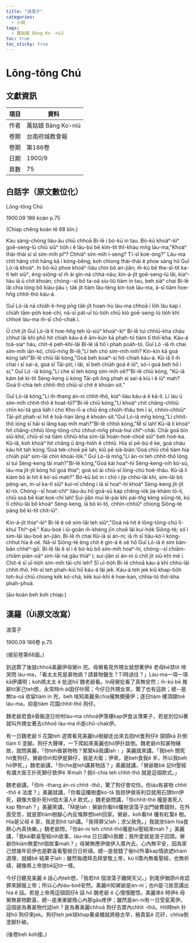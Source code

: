 ```yaml
---
title: "浪蕩子"
categories:
  - 小說
tags:
  - 萬姑娘 Bāng Ko͘-niû
toc: true
toc_sticky: true
---
```


# Lōng-tōng Chú

## 文獻資訊

| 項目 | 資料 |
|---|---|
| 作者 | 萬姑娘 Bāng Ko͘-niû |
| 卷期 | 台南府城教會報 |
| 卷期 | 第186卷 |
| 日期 | 1900/9 |
| 頁數 | 75 |

## 白話字（原文數位化）

Lōng-tōng Chú

1900.09 186 koàn p.75

(Chiap chêng koàn tē 68 bīn.)

Kàu sàng-chòng liáu-āu chiū chhoā Bí-lē i bó-kū in tau. Bó-kū khoàⁿ-kìⁿ goē-seng-lú chiū siūⁿ tio̍h i ê lāu-bú bē kìm-tit thî-khàu mn̄g láu-ma,"Khoàⁿ thài-thài sí sī sím-mi̍h pīⁿ? Chhiáⁿ sím-mi̍h i-seng? Tī-sî koè-óng?" Láu-ma chi̍t hāng chi̍t hāng kā i kóng-bêng; koh chiong thài-thài ê phoe sàng hō͘ Guī Ló-iâ khoàⁿ. In bó-kū phoe khoàⁿ-liáu chin bô an-jiân; m̄-kú bē the-sî-tit ka-tī teh siūⁿ, éng-siông-sî m̄ ài gín-ná chhá-nāu; kin-á-ji̍t goē-seng-lú lâi, kiaⁿ-liáu iā ū chit khoán; chóng--sī bô ta-oâ siu-liû tiàm in tau, beh siáⁿ chai Bí-lē lâi chia lóng bô kiáu-jiáu i; ta̍k ji̍t tiàm lâu-téng kin-toè láu-ma, á-sī tiàm hoe-hn̂g chhit-thô káu-á.

Guī Ló-iâ nā chia̍h ê-hng pn̄g ta̍k-ji̍t hoan-hù láu-ma chhoā i lo̍h lâu kap i chia̍h tām-po̍h koé-chí, nā-sī pa̍t-uī tú-tio̍h chiū kiò goē-seng-lú tio̍h khì chhoē láu-ma m̄-sī chō-chak i.

Ū chi̍t ji̍t Guī Ló-iâ tī hoe-hn̂g teh iû-siúⁿ khoàⁿ-kìⁿ Bí-lē tuì chhiū-kha cháu chhut lâi khì phō hit chiah káu-á ê ām-kún kā phah-tó tiàm tī thô͘-kha. Káu-á toā-siaⁿ háu, chi̍t-ē peh-khí-lâi Bí-lē iā hō͘ i phah poa̍h-tó. Guī Ló -iâ m̄ chai sím-mi̍h iân-kò͘, chiū-mn̄g Bí-lē,"Lí teh chò sím-mi̍h mi̍h? Kín-kín kā goá kóng lah!"Bí-lē chiū lâi kóng,"Goá beh koaiⁿ-sí hit-chiah káu-á. Kū-iâ lí m̄ chai i sī sai-á, goá sī Tāi-pi̍t; i lâi, sī beh chia̍h goá ê iûⁿ, só͘-í goá beh hō͘ i sí," Guī Ló -iâ kóng,"Lí che sī teh kóng sím-mi̍h oē?"Bí-lē chiū kóng, "Kū-iâ kám bē kì-tit Sèng-keng ū kóng Tāi-pi̍t ông phah sí sai-á kiù i ê iûⁿ mah? Goá tī-chia teh chhit-thô chiū-sī chit ê khoán-sit."

Guī Ló-iâ kóng,"Lí m̄-thang án-ni chhit-thô, kiaⁿ-liáu káu-á ē kā-lí. Lí iáu ū sím-mi̍h chhit-thô ê hoat-tō͘?"Bí-lē chiū kóng,"Lí khoàⁿ chit châng-chhiū chīn ko͘-tâ goá lia̍h i chò Kho-lī-a chiū ēng chio̍h-thâu tìm i sí, chhin-chhiūⁿ Tāi-pi̍t phah-sí hit ê toā-hàn lâng ê khoán-sit."Guī Ló-iâ mn̄g kóng,"Lí chhit-thô lóng sī hāi sí lâng kap mi̍h mah?"Bí-lē chhiò kóng,"M̄ sī lah! Kū-iâ lí khoàⁿ hit châng-chhiū lōng-tōng-chú chhut-mn̂g phoà-huì chîⁿ-châi. Chāi goā bīn siū-khó͘, chiū-sī ná tiàm chhiū-kha sim-lāi hoán-hoé-choē siūⁿ beh hoê-ka. Kū-iâ, koh khoàⁿ hit châng ū âng-hio̍h ê chhiū. Hia sī pē-bú ê ke, goá cháu kàu hit tah kóng.‘Goá tek-choē pē lah; kiû pē sià-bián.'Goá chiū chē tiàm hia chia̍h piáⁿ sim-lāi chin khoài-lo̍k." Guī Ló-iâ mn̄g,"Lí án-ni teh chhit-thô lóng sī tuì Sèng-keng lâi mah?"Bí-lē kóng,"Goá kài hoaⁿ-hí Sèng-keng-ni̍h kò͘-sū, láu-ma ji̍t-ji̍t kóng hō͘ goá thiaⁿ; goá só͘ ài chiū-sī lōng-chú hoê-thâu. Kū-iâ lí kiám bô ài hit ê kò͘-sū mah?" Bó-kū bô ìn i chò i ji̍p chhù-lāi khì, sim-lāi bô pêng-an, in-uī ka-tī siūⁿ kuí-nî chêng i iā sī hoaⁿ-hí khoàⁿ Sèng-keng ji̍t-ji̍t kî-tó. Chóng--sī hoat-chîⁿ liáu-āu hō͘ goā-sū kap chêng-io̍k jia-khàm tō-lí, chiū soà bē kiat koé-chí lah! Sui-jiân muí lé-pài khì pài-tn̂g kèng siōng-tè, kú tī chhù-lāi bô khoàⁿ Sèng-keng, iā bô kî-tó, chhin-chhiūⁿ chiong Siōng-tè pàng bē kì-tit chi̍t-iūⁿ.

Kin-á-ji̍t thiaⁿ-kìⁿ Bí-lē ê oē sim-lāi teh siūⁿ,"Goá ná hit ê lōng-tōng-chú lī-khui Thiⁿ-pē." Kàu-boé i iû-goân m̄-khéng jīn choē lâi kui-ho̍k Siōng-tè; só͘ í sim-lāi iáu-boē an-jiân. Bí-lē m̄ chai Kū-iâ sī án-ni; iā m̄ sī tiâu-kò͘-ì kóng-chhut hia ê oē. Nā-sī Siōng-tè ēng chit ê gín-á ê oē hō͘ Guī Ló-iâ ê sim bān-bān chhéⁿ-gō͘. Bí-lē lâi ê sî i ê bó-kū bô sím-mi̍h hoaⁿ-hí, chóng--sī chiām-chiām piàn-oāⁿ sim-lāi ná gâu thiàⁿ i; sui-jiân sī án-ni ū chi̍t ji̍t siū-khì mē i. Chit-ê sī uī-tio̍h sím-mi̍h tāi-chì leh? Sī uī-tio̍h Bí-lē chhoā káu-á khì chhù-lāi chhit-thô. Hit-sî teh phah-kiû hō͘ káu-á lâi jek. Káu-á teh jek kiû khap-tio̍h toh-kuī chiū chiong ke̍k kó͘-chá, ke̍k kuì-khì ê hoe-kan, chhia-tó thô͘-kha phah-phoà.

(āu-koàn beh koh chiap.)

## 漢羅（Ùi原文改寫）

浪蕩子

1900.09 186卷 p.75

(接前卷第68面。)

到送葬了後就chhoā美麗伊母舅in 兜。母舅看見外甥女就想著伊ê 老母bē禁tit 啼哭問 láu-ma，「看太太死是甚物病？請甚物醫生？Tī時過往？」Láu-ma一項一項kā伊講明；koh將太太 ê 批送hō͘ 魏老爺看。In母舅批看了真無安然；m̄-kú bē 推辭tit家己teh想，永常時m̄ ài囡仔吵鬧；今仔日外甥女來，驚了也有這款；總--是無ta-oâ 收留tiàm in 兜，beh 啥知美麗來chia攏無攪擾伊；逐日tiàm 樓頂跟toè láu-ma，抑是tiàm 花園chhit-thô 狗仔。

魏老爺若食ē昏飯逐日吩咐láu-ma chhoā伊落樓kap伊食淡薄果子，若是別位tú著就叫外甥女著去chhoē láu-ma m̄是chō-chak伊。

有一日魏老爺 tī 花園teh 遊賞看見美麗tuì樹腳走出來去抱hit隻狗仔ê 頷頸kā 扑倒tiàm tī 塗腳。狗仔大聲哮，一下爬起來美麗也hō͘伊扑跋倒。魏老爺m̄知甚物緣故，就問美麗，「你teh做甚物物？緊緊kā我講lah﹗」美麗就來講，「我beh 關死hit隻狗仔。舅爺你m̄知伊是獅仔，我是大衛；伊來，是beh食我ê 羊，所以我beh hō͘伊死，」魏老爺講，「你che是teh講甚物話？」美麗就講，「舅爺敢bē 記tit聖經有講大衛王扑死獅仔救伊ê 羊mah？我tī-chia teh chhit-thô 就是這個款式。」

魏老爺講，「你m̄ -thang án-ni chhit -thô，驚了狗仔會咬你。你iáu有甚物 chhit -thô ê 法度？」美麗就講，「你看這欉樹盡ko͘-tâ 我掠伊做哥利亞就用石頭tìm伊死，親像大衛扑死hit個大漢人ê 款式。」魏老爺問講，「你chhit-thô 攏是害死人 kap 物mah？」美麗笑講，「M̄是lah﹗舅爺你看hit欉樹浪蕩子出門破費錢財。在外面受苦，就是那tiàm樹腳心內反悔罪想beh回家。舅爺，koh看hit 欉有紅葉ê 樹。Hia是父母 ê 家，我走到hit tah講。「我得罪父lah；求父赦免。」我就坐tiàm hia食餅心內真快樂。」魏老爺問，「你án-ni teh chhit-thô攏是tuì聖經來mah？」美麗講，「我kài歡喜聖經ni̍h故事，láu-ma 日日講hō͘我聽；我所愛就是浪子回頭。舅爺你kiám無愛hit個故事mah？」母舅無應伊做伊入厝內去，心內無平安，因為家己想幾年前伊也是歡喜看聖經日日祈禱。總--是發錢了後hō͘外事kap情欲遮khàm道理，就續bē 結果子lah﹗雖然每禮拜去拜堂敬上帝，kú tī厝內無看聖經，也無祈禱，親像將上帝放bē記tit一樣。

今仔日聽見美麗 ê 話心內teh想，「我若hit 個浪蕩子離開天父。」到尾伊猶原m̄肯認罪來歸服上帝；所以心內iáu-boē安然。美麗m̄知舅爺是án-ni；也m̄是刁故意講出hia ê 話。若是上帝用這個囡仔ê 話 hō͘ 魏老爺 ê 心慢慢醒悟。美麗來ê 時伊ê 母舅無甚物歡喜，總--是漸漸變換心內那gâu疼伊；雖然是án-ni有一日受氣罵伊。這個是為著甚物代誌leh？是為著美麗chhoā 狗仔去厝內chhit -thô。Hit時teh 扑球hō͘ 狗仔來jek。狗仔teh jek球khap著桌櫃就將極古早，極貴氣ê 花矸，chhia倒塗腳扑破。

(後卷beh koh接。)
